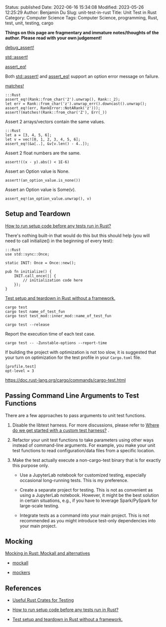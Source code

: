 Status: published
Date: 2022-06-16 15:34:08
Modified: 2023-05-26 12:25:29
Author: Benjamin Du
Slug: unit-test-in-rust
Title: Unit Test in Rust
Category: Computer Science
Tags: Computer Science, programming, Rust, test, unit, testing, cargo

**Things on this page are fragmentary and immature notes/thoughts of the author. Please read with your own judgement!**

[debug_assert!](https://doc.rust-lang.org/std/macro.debug_assert.html)

[std::assert!](https://doc.rust-lang.org/std/macro.assert.html)

[assert_eq!](https://doc.rust-lang.org/std/macro.assert_eq.html)

Both
[std::assert!](https://doc.rust-lang.org/std/macro.assert.html)
and
[assert_eq!](https://doc.rust-lang.org/std/macro.assert_eq.html)
support an option error message on failure.

[matches!](https://doc.rust-lang.org/core/macro.matches.html)

    :::Rust
    assert_eq!(Rank::from_char('2').unwrap(), Rank::_2);
    let err = Rank::from_char('z').unwrap_err().downcast().unwrap();
    assert_eq!(err, RankError::NotARank('z')));
    assert!(matches!(Rank::from_char('Z'), Err(_))

Assert 2 arrays/vectors contain the same values.

    :::Rust
    let a = [3, 4, 5, 6];
    let v = vec![0, 1, 2, 3, 4, 5, 6];
    assert_eq!(&a[..], &v[v.len() - 4..]);

Assert 2 float numbers are the same.

    assert!((x - y).abs() < 1E-6)

Assert an Option value is None.

    assert!(an_option_value.is_none())

Assert an Option value is Some(v).

    assert_eq!(an_option_value.unwrap(), v)

## Setup and Teardown

[How to run setup code before any tests run in Rust?](https://stackoverflow.com/questions/58006033/how-to-run-setup-code-before-any-tests-run-in-rust)

There's nothing built-in that would do this but this should help (you will need to call initialize() in the beginning of every test):

    :::Rust
    use std::sync::Once;

    static INIT: Once = Once::new();

    pub fn initialize() {
        INIT.call_once(|| {
            // initialization code here
        });
    }

[Test setup and teardown in Rust without a framework.](https://medium.com/@ericdreichert/test-setup-and-teardown-in-rust-without-a-framework-ba32d97aa5ab)

    cargo test
    cargo test name_of_test_fun
    cargo test test_mod::inner_mod::name_of_test_fun

    cargo test --release 

Report the execution time of each test case.

    cargo test -- -Zunstable-options --report-time

If building the project with optimization is not too slow, 
it is suggested that your turn on optimization for the test profile 
in your `Cargo.toml` file.

    [profile.test]
    opt-level = 3

https://doc.rust-lang.org/cargo/commands/cargo-test.html

## Passing Command Line Arguments to Test Functions

There are a few approaches to pass arguments to unit test functions.

1. Disable the libtest harness.
    For more discussions,
    please refer to
    [Where do we get started with a custom test harness?](https://www.infinyon.com/blog/2021/04/rust-custom-test-harness/#where-do-we-get-started-with-a-custom-test-harness)
    .

2. Refactor your unit test functions to take parameters using other ways 
    instead of command-line arguments.
    For example,
    you make your unit test functions to read configuration/data files 
    from a specific location.

3. Make the test actually execute a non-cargo-test binary that is for exactly this purpose only.

    - Use a JupyterLab notebook for customized testing, 
        especially occasional long-running tests.
        This is my preference.

    - Create a separate project for testing.
        This is not as convenient as using a JupyterLab notebook.
        However,
        it might be the best solution in certain situations,
        e.g., 
        if you have to leverage Spark/PySpark for large-scale testing.

    - Integrate tests as a command into your main project.
        This is not recommended 
        as you might introduce test-only dependencies into your main project.

## Mocking

[Mocking in Rust: Mockall and alternatives](https://blog.logrocket.com/mocking-rust-mockall-alternatives)

- [mockall](https://crates.io/crates/mockall)

- [mockers](https://crates.io/crates/mockers)

## References

- [Useful Rust Crates for Testing](https://www.legendu.net/misc/blog/useful-rust-crates-for-testing)

- [How to run setup code before any tests run in Rust?](https://stackoverflow.com/questions/58006033/how-to-run-setup-code-before-any-tests-run-in-rust)

- [Test setup and teardown in Rust without a framework.](https://medium.com/@ericdreichert/test-setup-and-teardown-in-rust-without-a-framework-ba32d97aa5ab)


